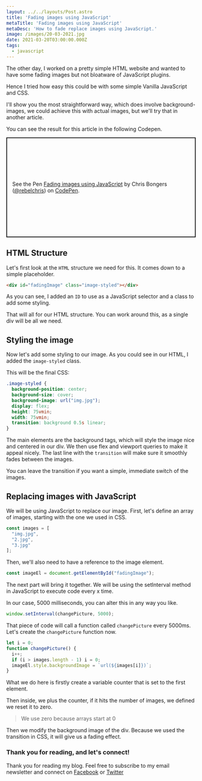 ```yaml
---
layout: ../../layouts/Post.astro
title: 'Fading images using JavaScript'
metaTitle: 'Fading images using JavaScript'
metaDesc: 'How to fade replace images using JavaScript.'
image: /images/20-03-2021.jpg
date: 2021-03-20T03:00:00.000Z
tags:
  - javascript
---
```

The other day, I worked on a pretty simple HTML website and wanted to have some fading images but not bloatware of JavaScript plugins.

Hence I tried how easy this could be with some simple Vanilla JavaScript and CSS.

I'll show you the most straightforward way, which does involve background-images, we could achieve this with actual images, but we'll try that in another article.

You can see the result for this article in the following Codepen.

<p class="codepen" data-height="265" data-theme-id="dark" data-default-tab="js,result" data-user="rebelchris" data-slug-hash="dyOrKvL" style="height: 265px; box-sizing: border-box; display: flex; align-items: center; justify-content: center; border: 2px solid; margin: 1em 0; padding: 1em;" data-pen-title="Fading images using JavaScript">
  <span>See the Pen <a href="https://codepen.io/rebelchris/pen/dyOrKvL">
  Fading images using JavaScript</a> by Chris Bongers (<a href="https://codepen.io/rebelchris">@rebelchris</a>)
  on <a href="https://codepen.io">CodePen</a>.</span>
</p>
<script async src="https://cpwebassets.codepen.io/assets/embed/ei.js"></script>

## HTML Structure

Let's first look at the `HTML` structure we need for this.
It comes down to a simple placeholder.

```html
<div id="fadingImage" class="image-styled"></div>
```

As you can see, I added an `ID` to use as a JavaScript selector and a class to add some styling.

That will all for our HTML structure. You can work around this, as a single div will be all we need.

## Styling the image

Now let's add some styling to our image. As you could see in our HTML, I added the `image-styled` class.

This will be the final CSS:

```css
.image-styled {
  background-position: center;
  background-size: cover;
  background-image: url("img.jpg");
  display: flex;
  height: 75vmin;
  width: 75vmin;
  transition: background 0.5s linear;
}
```

The main elements are the background tags, which will style the image nice and centered in our div.
We then use flex and viewport queries to make it appeal nicely.
The last line with the `transition` will make sure it smoothly fades between the images.

You can leave the transition if you want a simple, immediate switch of the images.

## Replacing images with JavaScript

We will be using JavaScript to replace our image.
First, let's define an array of images, starting with the one we used in CSS.

```js
const images = [
  "img.jpg",
  "2.jpg", 
  "3.jpg"
];
```

Then, we'll also need to have a reference to the image element.

```js
const imageEl = document.getElementById("fadingImage");
```

The next part will bring it together. We will be using the setInterval method in JavaScript to execute code every x time.

In our case, 5000 milliseconds, you can alter this in any way you like.

```js
window.setInterval(changePicture, 5000);
```

That piece of code will call a function called `changePicture` every 5000ms. 
Let's create the `changePicture` function now.

```js
let i = 0;
function changePicture() {
  i++;
  if (i > images.length - 1) i = 0;
  imageEl.style.backgroundImage = `url(${images[i]})`;
}
```

What we do here is firstly create a variable counter that is set to the first element.

Then inside, we plus the counter, if it hits the number of images, we defined we reset it to zero.

> We use zero because arrays start at 0

Then we modify the background image of the div.
Because we used the transition in CSS, it will give us a fading effect.

### Thank you for reading, and let's connect!

Thank you for reading my blog. Feel free to subscribe to my email newsletter and connect on [Facebook](https://www.facebook.com/DailyDevTipsBlog) or [Twitter](https://twitter.com/DailyDevTips1)
